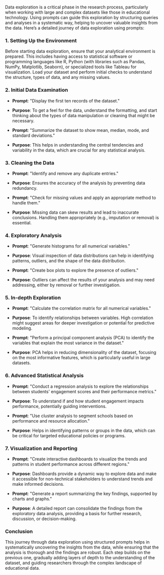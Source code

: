 Data exploration is a critical phase in the research process, particularly when working with large and complex datasets like those in educational technology. Using prompts can guide this exploration by structuring queries and analyses in a systematic way, helping to uncover valuable insights from the data. Here’s a detailed journey of data exploration using prompts:

### 1. **Setting Up the Environment**

Before starting data exploration, ensure that your analytical environment is prepared. This includes having access to statistical software or programming languages like R, Python (with libraries such as Pandas, NumPy, Matplotlib, Seaborn), or specialized tools like Tableau for visualization. Load your dataset and perform initial checks to understand the structure, types of data, and any missing values.

### 2. **Initial Data Examination**

- **Prompt**: "Display the first ten records of the dataset."
- **Purpose**: To get a feel for the data, understand the formatting, and start thinking about the types of data manipulation or cleaning that might be necessary.

- **Prompt**: "Summarize the dataset to show mean, median, mode, and standard deviations."
- **Purpose**: This helps in understanding the central tendencies and variability in the data, which are crucial for any statistical analysis.

### 3. **Cleaning the Data**

- **Prompt**: "Identify and remove any duplicate entries."
- **Purpose**: Ensures the accuracy of the analysis by preventing data redundancy.

- **Prompt**: "Check for missing values and apply an appropriate method to handle them."
- **Purpose**: Missing data can skew results and lead to inaccurate conclusions. Handling them appropriately (e.g., imputation or removal) is essential.

### 4. **Exploratory Analysis**

- **Prompt**: "Generate histograms for all numerical variables."
- **Purpose**: Visual inspection of data distributions can help in identifying patterns, outliers, and the shape of the data distribution.

- **Prompt**: "Create box plots to explore the presence of outliers."
- **Purpose**: Outliers can affect the results of your analysis and may need addressing, either by removal or further investigation.

### 5. **In-depth Exploration**

- **Prompt**: "Calculate the correlation matrix for all numerical variables."
- **Purpose**: To identify relationships between variables. High correlation might suggest areas for deeper investigation or potential for predictive modeling.

- **Prompt**: "Perform a principal component analysis (PCA) to identify the variables that explain the most variance in the dataset."
- **Purpose**: PCA helps in reducing dimensionality of the dataset, focusing on the most informative features, which is particularly useful in large datasets.

### 6. **Advanced Statistical Analysis**

- **Prompt**: "Conduct a regression analysis to explore the relationships between students' engagement scores and their performance metrics."
- **Purpose**: To understand if and how student engagement impacts performance, potentially guiding interventions.

- **Prompt**: "Use cluster analysis to segment schools based on performance and resource allocation."
- **Purpose**: Helps in identifying patterns or groups in the data, which can be critical for targeted educational policies or programs.

### 7. **Visualization and Reporting**

- **Prompt**: "Create interactive dashboards to visualize the trends and patterns in student performance across different regions."
- **Purpose**: Dashboards provide a dynamic way to explore data and make it accessible for non-technical stakeholders to understand trends and make informed decisions.

- **Prompt**: "Generate a report summarizing the key findings, supported by charts and graphs."
- **Purpose**: A detailed report can consolidate the findings from the exploratory data analysis, providing a basis for further research, discussion, or decision-making.

### Conclusion

This journey through data exploration using structured prompts helps in systematically uncovering the insights from the data, while ensuring that the analysis is thorough and the findings are robust. Each step builds on the previous one, gradually adding layers of depth to the understanding of the dataset, and guiding researchers through the complex landscape of educational data.

